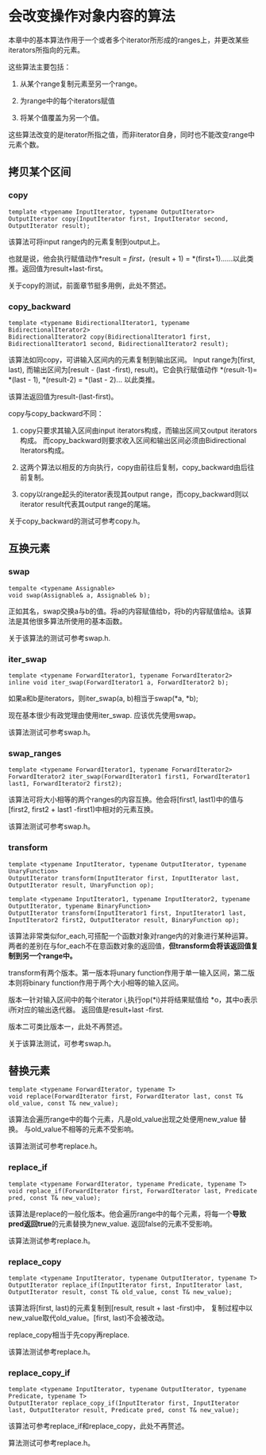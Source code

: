 # 会改变操作对象内容的算法

本章中的基本算法作用于一个或者多个iterator所形成的ranges上，并更改某些iterators所指向的元素。

这些算法主要包括：

1. 从某个range复制元素至另一个range。

2. 为range中的每个iterators赋值

3. 将某个值覆盖为另一个值。

这些算法改变的是iterator所指之值，而非iterator自身，同时也不能改变range中元素个数。

## 拷贝某个区间

### copy

```
template <typename InputIterator, typename OutputIterator>
OutputIterator copy(InputIterator first, InputIterator second, OutputIterator result);
```

该算法可将input range内的元素复制到output上。

也就是说，他会执行赋值动作*result = *first，*(result + 1) = *(first+1)......以此类推。返回值为result+last-first。

关于copy的测试，前面章节挺多用例，此处不赘述。

### copy_backward


```
template <typename BidirectionalIterator1, typename BidirectionalIterator2>
BidirectionalIterator2 copy(BidirectionalIterator1 first, BidirectionalIterator1 second, BidirectionalIterator2 result);
```

该算法如同copy，可讲输入区间内的元素复制到输出区间。 Input range为[first, last), 而输出区间为[result - (last -first), result)。它会执行赋值动作 *(result-1)= *(last - 1), *(result-2) = *(last - 2)... 以此类推。

该算法返回值为result-(last-first)。

copy与copy_backward不同：

1. copy只要求其输入区间由input iterators构成，而输出区间又output iterators构成。 而copy_backward则要求收入区间和输出区间必须由Bidirectional Iterators构成。

2. 这两个算法以相反的方向执行，copy由前往后复制，copy_backward由后往前复制。

3. copy以range起头的iterator表现其output range，而copy_backward则以iterator result代表其output range的尾端。

关于copy_backward的测试可参考copy.h。

## 互换元素

### swap

```
tempalte <typename Assignable>
void swap(Assignable& a, Assignable& b);
```

正如其名，swap交换a与b的值。将a的内容赋值给b，将b的内容赋值给a。该算法是其他很多算法所使用的基本函数。

关于该算法的测试可参考swap.h.

### iter_swap

```
template <typename ForwardIterator1, typename ForwardIterator2>
inline void iter_swap(ForwardIterator1 a, ForwardIterator2 b);
```

如果a和b是iterators，则iter_swap(a, b)相当于swap(*a, *b);

现在基本很少有政党理由使用iter_swap. 应该优先使用swap。

该算法测试可参考swap.h。

### swap_ranges

```
template <typename ForwardIterator1, typename ForwardIterator2>
ForwardIterator2 iter_swap(ForwardIterator1 first1, ForwardIterator1 last1, ForwardIterator2 first2);
```

该算法可将大小相等的两个ranges的内容互换。他会将[first1, last1)中的值与[first2, first2 + last1 -first1)中相对的元素互换。

该算法测试可参考swap.h。

### transform

```
template <typename InputIterator, typename OutputIterator, typename UnaryFunction>
OutputIterator transform(InputIterator first, InputIterator last, OutputIterator result, UnaryFunction op);

template <typename InputIterator1, typename InputIterator2, typename OutputIterator, typename BinaryFunction>
OutputIterator transform(InputIterator1 first, InputIterator1 last, InputIterator2 first2, OutputIterator result, BinaryFunction op);

```

该算法非常类似for_each,可搭配一个函数对象对range内的对象进行某种运算。 两者的差别在与for_each不在意函数对象的返回值，**但transform会将该返回值复制到另一个range中。**

transform有两个版本。第一版本将unary function作用于单一输入区间，第二版本则将binary function作用于两个大小相等的输入区间。

版本一针对输入区间中的每个iterator i,执行op(*i)并将结果赋值给 *o，其中o表示i所对应的输出迭代器。 返回值是result+last -first.

版本二可类比版本一，此处不再赘述。

关于该算法测试，可参考swap.h。

## 替换元素

```
template <typename ForwardIterator, typename T>
void replace(ForwardIterator first, ForwardIterator last, const T& old_value, const T& new_value);
```

该算法会遍历range中的每个元素，凡是old_value出现之处便用new_value 替换。 与old_value不相等的元素不受影响。

该算法测试可参考replace.h。

### replace_if

```
template <typename ForwardIterator, typename Predicate, typename T>
void replace_if(ForwardIterator first, ForwardIterator last, Predicate pred, const T& new_value);
```

该算法是replace的一般化版本。他会遍历range中的每个元素，将每一个**导致pred返回true**的元素替换为new_value. 返回false的元素不受影响。

该算法测试参考replace.h。

### replace_copy

```
template <typename InputIterator, typename OutputIterator, typename T>
OutputIterator replace_if(InputIterator first, InputIterator last, OutputIterator result, const T& old_value, const T& new_value);
```

该算法将[first, last)的元素复制到[result, result + last -first)中， 复制过程中以new_value取代old_value。[first, last)不会被改动。

replace_copy相当于先copy再replace.

该算法测试参考replace.h。

### replace_copy_if

```
template <typename InputIterator, typename OutputIterator, typename Predicate, typename T>
OutputIterator replace_copy_if(InputIterator first, InputIterator last, OutputIterator result, Predicate pred, const T& new_value);
```

该算法可参考replace_if和replace_copy，此处不再赘述。

算法测试可参考replace.h。



